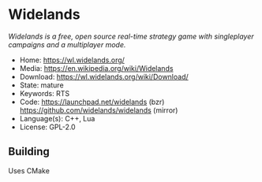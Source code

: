 # Widelands

_Widelands is a free, open source real-time strategy game with singleplayer campaigns and a multiplayer mode._

- Home: https://wl.widelands.org/
- Media: https://en.wikipedia.org/wiki/Widelands
- Download: https://wl.widelands.org/wiki/Download/
- State: mature
- Keywords: RTS 
- Code: https://launchpad.net/widelands (bzr) https://github.com/widelands/widelands (mirror)
- Language(s): C++, Lua
- License: GPL-2.0

## Building

Uses CMake

